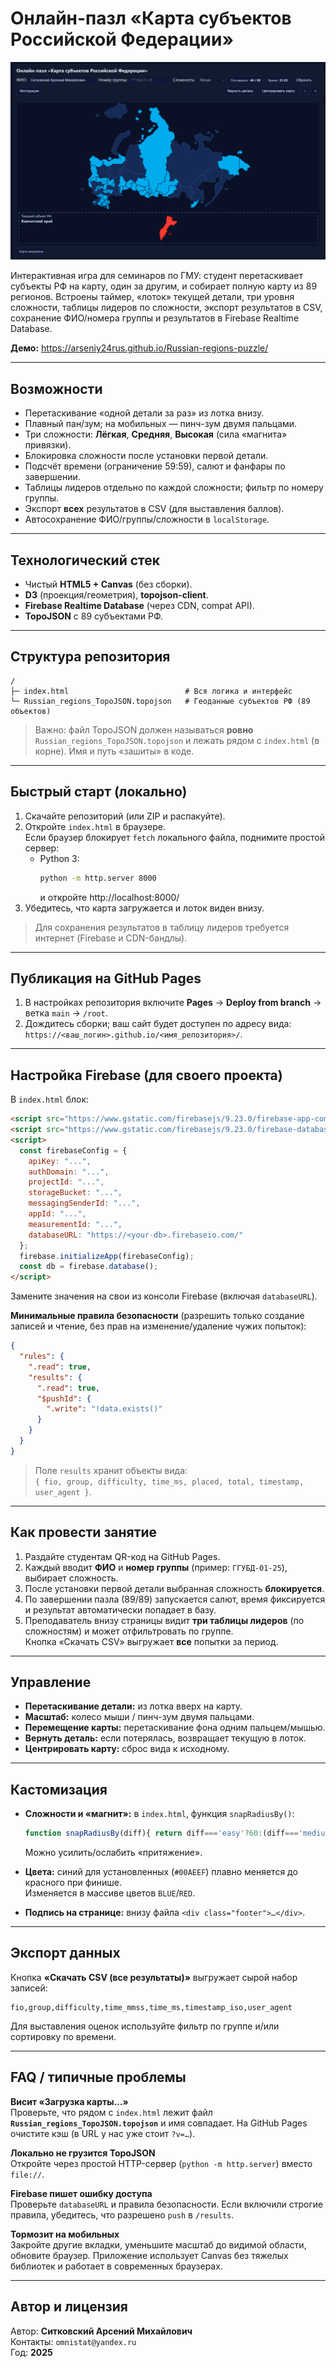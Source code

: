 # Онлайн-пазл «Карта субъектов Российской Федерации»
![Карта РФ — скриншот](screenshot-map.png)

Интерактивная игра для семинаров по ГМУ: студент перетаскивает субъекты РФ на карту, один за другим, и собирает полную карту из 89 регионов. Встроены таймер, «лоток» текущей детали, три уровня сложности, таблицы лидеров по сложности, экспорт результатов в CSV, сохранение ФИО/номера группы и результатов в Firebase Realtime Database.

**Демо:** https://arseniy24rus.github.io/Russian-regions-puzzle/

---

## Возможности

- Перетаскивание «одной детали за раз» из лотка внизу.
- Плавный пан/зум; на мобильных — пинч-зум двумя пальцами.
- Три сложности: **Лёгкая**, **Средняя**, **Высокая** (сила «магнита» привязки).
- Блокировка сложности после установки первой детали.
- Подсчёт времени (ограничение 59:59), салют и фанфары по завершении.
- Таблицы лидеров отдельно по каждой сложности; фильтр по номеру группы.
- Экспорт **всех** результатов в CSV (для выставления баллов).
- Автосохранение ФИО/группы/сложности в `localStorage`.

---

## Технологический стек

- Чистый **HTML5 + Canvas** (без сборки).
- **D3** (проекция/геометрия), **topojson-client**.
- **Firebase Realtime Database** (через CDN, compat API).
- **TopoJSON** с 89 субъектами РФ.

---

## Структура репозитория

```
/
├─ index.html                          # Вся логика и интерфейс
└─ Russian_regions_TopoJSON.topojson   # Геоданные субъектов РФ (89 объектов)
```

> Важно: файл TopoJSON должен называться **ровно** `Russian_regions_TopoJSON.topojson` и лежать рядом с `index.html` (в корне). Имя и путь «зашиты» в коде.

---

## Быстрый старт (локально)

1. Скачайте репозиторий (или ZIP и распакуйте).
2. Откройте `index.html` в браузере.  
   Если браузер блокирует `fetch` локального файла, поднимите простой сервер:
   - Python 3:
     ```bash
     python -m http.server 8000
     ```
     и откройте http://localhost:8000/
3. Убедитесь, что карта загружается и лоток виден внизу.

> Для сохранения результатов в таблицу лидеров требуется интернет (Firebase и CDN-бандлы).

---

## Публикация на GitHub Pages

1. В настройках репозитория включите **Pages** → **Deploy from branch** → ветка `main` → `/root`.
2. Дождитесь сборки; ваш сайт будет доступен по адресу вида:  
   `https://<ваш_логин>.github.io/<имя_репозитория>/`.

---

## Настройка Firebase (для своего проекта)

В `index.html` блок:

```html
<script src="https://www.gstatic.com/firebasejs/9.23.0/firebase-app-compat.js"></script>
<script src="https://www.gstatic.com/firebasejs/9.23.0/firebase-database-compat.js"></script>
<script>
  const firebaseConfig = {
    apiKey: "...",
    authDomain: "...",
    projectId: "...",
    storageBucket: "...",
    messagingSenderId: "...",
    appId: "...",
    measurementId: "...",
    databaseURL: "https://<your-db>.firebaseio.com/"
  };
  firebase.initializeApp(firebaseConfig);
  const db = firebase.database();
</script>
```

Замените значения на свои из консоли Firebase (включая `databaseURL`).

**Минимальные правила безопасности** (разрешить только создание записей и чтение, без прав на изменение/удаление чужих попыток):

```json
{
  "rules": {
    ".read": true,
    "results": {
      ".read": true,
      "$pushId": {
        ".write": "!data.exists()"
      }
    }
  }
}
```

> Поле `results` хранит объекты вида:  
> `{ fio, group, difficulty, time_ms, placed, total, timestamp, user_agent }`.

---

## Как провести занятие

1. Раздайте студентам QR-код на GitHub Pages.
2. Каждый вводит **ФИО** и **номер группы** (пример: `ГГУБД-01-25`), выбирает сложность.
3. После установки первой детали выбранная сложность **блокируется**.
4. По завершении пазла (89/89) запускается салют, время фиксируется и результат автоматически попадает в базу.
5. Преподаватель внизу страницы видит **три таблицы лидеров** (по сложностям) и может отфильтровать по группе.  
   Кнопка «Скачать CSV» выгружает **все** попытки за период.

---

## Управление

- **Перетаскивание детали:** из лотка вверх на карту.
- **Масштаб:** колесо мыши / пинч-зум двумя пальцами.
- **Перемещение карты:** перетаскивание фона одним пальцем/мышью.
- **Вернуть деталь:** если потерялась, возвращает текущую в лоток.
- **Центрировать карту:** сброс вида к исходному.

---

## Кастомизация

- **Сложности и «магнит»:** в `index.html`, функция `snapRadiusBy()`:
  ```js
  function snapRadiusBy(diff){ return diff==='easy'?60:(diff==='medium'?30:12); }
  ```
  Можно усилить/ослабить «притяжение».

- **Цвета:** синий для установленных (`#00AEEF`) плавно меняется до красного при финише.  
  Изменяется в массиве цветов `BLUE`/`RED`.

- **Подпись на странице:** внизу файла `<div class="footer">…</div>`.

---

## Экспорт данных

Кнопка **«Скачать CSV (все результаты)»** выгружает сырой набор записей:
```
fio,group,difficulty,time_mmss,time_ms,timestamp_iso,user_agent
```
Для выставления оценок используйте фильтр по группе и/или сортировку по времени.

---

## FAQ / типичные проблемы

**Висит «Загрузка карты…»**  
Проверьте, что рядом с `index.html` лежит файл **`Russian_regions_TopoJSON.topojson`** и имя совпадает. На GitHub Pages очистите кэш (в URL у нас уже стоит `?v=…`).

**Локально не грузится TopoJSON**  
Откройте через простой HTTP-сервер (`python -m http.server`) вместо `file://`.

**Firebase пишет ошибку доступа**  
Проверьте `databaseURL` и правила безопасности. Если включили строгие правила, убедитесь, что разрешено `push` в `/results`.

**Тормозит на мобильных**  
Закройте другие вкладки, уменьшите масштаб до видимой области, обновите браузер. Приложение использует Canvas без тяжелых библиотек и работает в современных браузерах.

---

## Автор и лицензия

Автор: **Ситковский Арсений Михайлович**  
Контакты: `omnistat@yandex.ru`  
Год: **2025**
